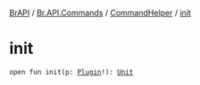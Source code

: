 [BrAPI](../../index.md) / [Br.API.Commands](../index.md) / [CommandHelper](index.md) / [init](./init.md)

# init

`open fun init(p: `[`Plugin`](https://hub.spigotmc.org/javadocs/spigot/org/bukkit/plugin/Plugin.html)`!): `[`Unit`](https://kotlinlang.org/api/latest/jvm/stdlib/kotlin/-unit/index.html)